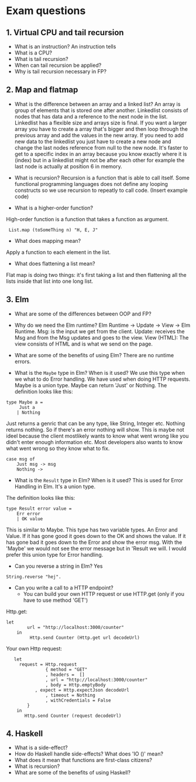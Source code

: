 # Exam questions

## 1. Virtual CPU and tail recursion

* What is an instruction?
  An instruction tells 
* What is a CPU?
* What is tail recursion? 
* When can tail recursion be applied?
* Why is tail recursion necessary in FP?

## 2. Map and flatmap

* What is the difference between an array and a linked list?
An array is group of elements that is stored one after another. Linkedlist consists of nodes that has data and a reference to the next node in the list.
Linkedlist has a flexible size and arrays size is final. If you want a larger array you have to create a array that's bigger and then loop through
the previous array and add the values in the new array. If you need to add new data to the linkedlist you just have to create a new node and change the last nodes
reference from null to the new node.
It's faster to get to a specific index in an array because you know exactly where it is (index) but in a linkedlist might not be after each other for example the last node is 
actually at position 6 in memory.
 
* What is recursion?
Recursion is a function that is able to call itself. Some functional programming languages does not define any looping constructs so we use recursion to repeatly to call
code.
(Insert example code)

* What is a higher-order function?

High-order function is a function that takes a function as argument. 
```
 List.map (toSomeThing n) "H, E, J" 
```
* What does mapping mean?

Apply a function to each element in the list.

* What does flattening a list mean?

Flat map is doing two things: it's first taking a list and then flattening
all the lists inside that list into one long list.


## 3. Elm

* What are some of the differences between OOP and FP?


* Why do we need the Elm runtime?
Elm Runtime  -> Update -> View  -> Elm Runtime.
Msg: is the input we get from the client.
Update: receives the Msg and from the Msg updates and goes to the view.
View (HTML): The view consists of HTML and is what we send on the page.
 
* What are some of the benefits of using Elm?
There are no runtime errors. 
* What is the ``Maybe`` type in Elm? When is it used?
We use this type when we what to do Error handling. We have used when doing HTTP requests. 
Maybe is a union type. 
Maybe can return 'Just' or Nothing. The definition looks like this:
```
type Maybe a =
	 Just a
	| Nothing
```
Just returns a genric that can be any type, like String, Integer etc.
Nothing returns nothing. So if there's an error nothing will show. This is maybe not ideel
because the client mostlikely wants to know what went wrong like you didn't enter enough information etc.
Most developers also wants to know what went wrong so they know what to fix. 
```
case msg of
	Just msg -> msg
	Nothing -> 
``` 
* What is the ``Result`` type in Elm? When is it used?
This is used for Error Handling in Elm. It's a union type. 

The definition looks like this:
```
type Result error value =
	Err error
	| OK value
```
This is similar to Maybe. This type has two variable types. An Error and Value. If it has gone good it goes down to the OK and shows the value. If it
has gone bad it goes down to the Error and show the error msg. With the 'Maybe' we would not see the error message but in 'Result we will. I would prefer 
this union type for Error handling.
* Can you reverse a string in Elm?
Yes
```
String.reverse "hej".
```
* Can you write a call to a HTTP endpoint?
    - You can build your own HTTP request or use HTTP.get (only if you have to use method 'GET')

Http.get:
```
let
        url = "http://localhost:3000/counter"
    in
     	 Http.send Counter (Http.get url decodeUrl)
```
Your own Http request:
```
   let
	 request = Http.request
     	       { method = "GET"
     	       , headers =  []
     	       , url = "http://localhost:3000/counter"
     	       , body = Http.emptyBody
	       , expect = Http.expectJson decodeUrl
      	       , timeout = Nothing
       	       , withCredentials = False
      	}
	in 
  	   Http.send Counter (request decodeUrl)
```

## 4. Haskell

* What is a side-effect?
* How do Haskell handle side-effects? What does 'IO ()' mean?
* What does it mean that functions are first-class citizens?
* What is recursion?
* What are some of the benefits of using Haskell?
